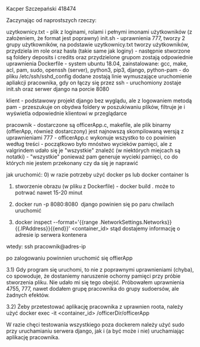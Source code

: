 Kacper Szczepański 418474

Zaczynając od naprostszych rzeczy:

uzytkownicy.txt - plik z loginami, rolami i pełnymi imonami użytkowników (z założeniem, że format jest poprawny)
init.sh - uprawnienia 777, tworzy 2 grupy użytkowników, na podstawie uzytkownicy.txt tworzy użytkowników, przydziela im role oraz hasła (takie same jak loginy)
        - następnie stworzone są foldery deposits i credits oraz przydzielone grupom zostają odpowiednie uprawnienia
Dockerfile - system ubuntu 18.04, zainstalowane: gcc, make, acl, pam, sudo, openssh (server), python3, pip3, django, python-pam
           - do pliku /etc/ssh/sshd_config dodane zostają linie wymuszające uruchomienie apliakcji pracownika, gdy on łączy się przez ssh
           - uruchomiony zostaje init.sh oraz serwer django na porcie 8080

klient - podstawowy projekt django bez wyglądu, ale z logowaniem metodą pam
       - przeszukuje on obydwa foldery w poszukiwaniu plików, filtruje je i wyświetla odpowiednie klientowi w przeglądarce

pracownik - dostarczone są officerApp.c, makefile, ale plik binarny (offierApp, również dostarczony) jest najnowszą skompilowaną wersją z uprawnieniami 777
          - officerApp.c wykonuje wszystko to co powinien według treści
          - początkowo było mnóstwo wycieków pamięci, ale z valgrindem udało się je "wszystkie" znaleźć (w niektórych miejcach są notatki)
          - "wszystkie" ponieważ pam generuje wycieki pamięci, co do których nie jestem przekonany czy da się je naprawić

jak uruchomić:
0) w razie potrzeby użyć docker ps lub docker container ls

1) stworzenie obrazu (w pliku z Dockerfile) - docker build .
może to potrwać nawet 15-20 minut

2) docker run -p 8080:8080 <img>
django powinien się po paru chwilach uruchomić

3) docker inspect --format='{{range .NetworkSettings.Networks}}{{.IPAddress}}{{end}}' <container_id>
stąd dostajemy informację o adresie ip serwera kontenera

wtedy: ssh pracownik@adres-ip

po zalogowaniu powinnien uruchomić się offierApp

3.1) Gdy program się uruchomi, to nie z poprawnymi uprawnieniami (chyba), co spowoduje, że dostaniemy naruszenie ochorny pamięci przy próbie stworzenia pliku. Nie udało mi się tego obejść.
Próbowałem uprawnienia 4755, 777, nawet dodałem grupę pracownika do grupy sudoersów, ale żadnych efektów.

3.2) Żeby przetestować aplikację pracownika z uprawnien roota, należy użyć
docker exec -it <container_id> /officerDir/officerApp


W razie chęci testowania wszystkiego poza dockerem należy użyć sudo przy uruchamianiu serwera django, jak i (a być może i nie) uruchamiając aplikację pracownika.